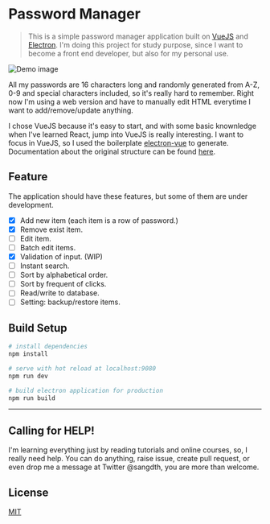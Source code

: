 # Password Manager

> This is a simple password manager application built on [VueJS](https://vuejs.org/) and [Electron](https://electron.atom.io/). I'm doing this project for study purpose, since I want to become a front end developer, but also for my personal use. 

![Demo image](https://i.imgur.com/OyRmzZ0.png)

All my passwords are 16 characters long and randomly generated from A-Z, 0-9 and special characters included, so it's really hard to remember. Right now I'm using a web version and have to manually edit HTML everytime I want to add/remove/update anything.

I chose VueJS because it's easy to start, and with some basic knownledge when I've learned React, jump into VueJS is really interesting. I want to focus in VueJS, so I used the boilerplate [electron-vue](https://github.com/SimulatedGREG/electron-vue) to generate. 
Documentation about the original structure can be found [here](https://simulatedgreg.gitbooks.io/electron-vue/content/index.html).

## Feature
The application should have these features, but some of them are under development.
- [x] Add new item (each item is a row of password.)
- [x] Remove exist item.
- [ ] Edit item.
- [ ] Batch edit items.
- [x] Validation of input. (WIP)
- [ ] Instant search.
- [ ] Sort by alphabetical order.
- [ ] Sort by frequent of clicks.
- [ ] Read/write to database.
- [ ] Setting: backup/restore items.

## Build Setup
``` bash
# install dependencies
npm install

# serve with hot reload at localhost:9080
npm run dev

# build electron application for production
npm run build

```
---

## Calling for HELP! 
I'm learning everything just by reading tutorials and online courses, so, I really need help. You can do anything, raise issue, create pull request, or even drop me a message at Twitter @sangdth, you are more than welcome.

## License

[MIT](https://github.com/electron/electron/blob/master/LICENSE)
